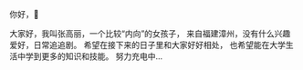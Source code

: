 你好，👋

大家好，我叫张高丽，一个比较“内向”的女孩子，
来自福建漳州，没有什么兴趣爱好，日常追追剧。
希望在接下来的日子里和大家好好相处，
也希望能在大学生活中学到更多的知识和技能。
努力充电中...
